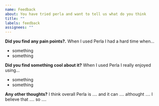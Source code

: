 ```yaml
---
name: Feedback
about: You have tried perla and want to tell us what do you think
title: ""
labels: feedback
assignees: ""
---
```


**Did you find any pain points?.**
When I used Perla I had a hard time when...

- something
- something

**Did you find something cool about it?**
When I used Perla I really enjoyed using...

- something
- something

**Any other thoughts?**
I think overall Perla is .... and it can .... althought .... I believe that .... so ....
